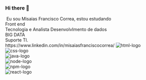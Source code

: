 ### Hi there 👋
<img src="" class="my-photo">
Eu sou <span>Misaias Francisco Correa</span>, estou estudando <br>Front end <br> Tecnologia e  Analista DesenvolvImento de dados <br> BIG DATA <br> Suporte TI.
<br>https://www.linkedin.com/in/misaiasfranciscocorrea/
<img src="https://img.shields.io/badge/HTML-239120?style=for-the-badge&logo=html5&logoColor=white" alt="html-logo"><br>
<img src="https://img.shields.io/badge/CSS-239120?&style=for-the-badge&logo=css3&logoColor=white" alt="css-logo"><br>
<img src="https://img.shields.io/badge/JavaScript-F7DF1E?style=for-the-badge&logo=javascript&logoColor=black" alt="java-logo"><br>
<img src="" alt="node-logo"><br>
<img src="https://img.shields.io/npm/v/npm.svg?logo=nodedotjs" alt="npm-logo"><br>
<img src="" alt="react-logo"><br>






